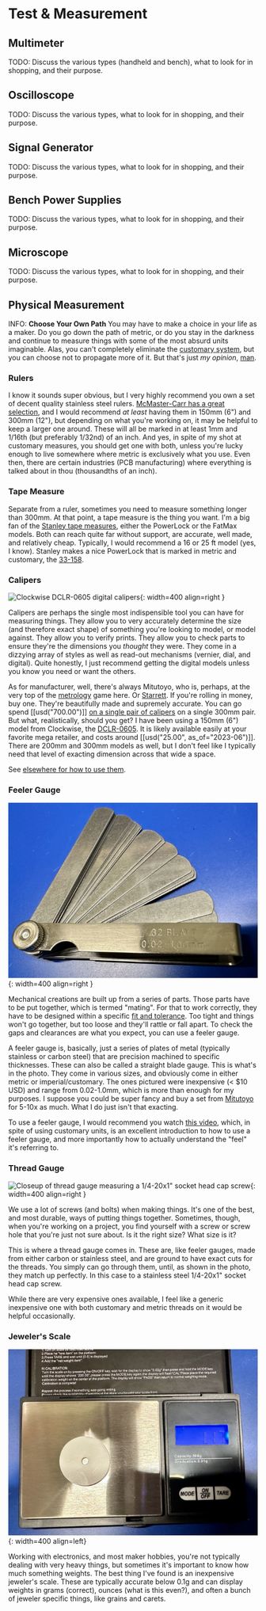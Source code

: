 # Test & Measurement

## Multimeter

TODO: Discuss the various types (handheld and bench), what to look for
in shopping, and their purpose. 
## Oscilloscope

TODO: Discuss the various types, what to look for in shopping, and their
purpose.

## Signal Generator

TODO: Discuss the various types, what to look for in shopping, and their
purpose.

## Bench Power Supplies

TODO: Discuss the various types, what to look for in shopping, and their
purpose.

## Microscope

TODO: Discuss the various types, what to look for in shopping, and their
purpose.

## Physical Measurement

INFO: **Choose Your Own Path** You may have to make a choice in your
life as a maker. Do you go down the path of metric, or do you stay in
the darkness and continue to measure things with some of the most absurd
units imaginable. Alas, you can't completely eliminate the [customary
system](https://en.wikipedia.org/wiki/United_States_customary_units),
but you can choose not to propagate more of it. But that's just _my
opinion_, [man](https://www.youtube.com/watch?v=pWdd6_ZxX8c).

### Rulers

I know it sounds super obvious, but I very highly recommend you own a
set of decent quality stainless steel rulers. [McMaster-Carr has a great
selection](https://www.mcmaster.com/products/metal-rulers/corrosion-resistant-stainless-steel-rulers-9/),
and I would recommend _at least_ having them in 150mm (6") and 300mm
(12"), but depending on what you're working on, it may be helpful to
keep a larger one around. These will all be marked in at least 1mm and
1/16th (but preferably 1/32nd) of an inch. And yes, in spite of my shot
at customary measures, you should get one with both, unless you're
lucky enough to live somewhere where metric is exclusively what you use.
Even then, there are certain industries (PCB manufacturing) where
everything is talked about in thou (thousandths of an inch).

### Tape Measure

Separate from a ruler, sometimes you need to measure something longer
than 300mm. At that point, a tape measure is the thing you want. I'm a
big fan of the [Stanley tape
measures](https://www.stanleytools.com/products/hand-tools/layout-tools/tape-measures),
either the PowerLock or the FatMax models. Both can reach quite far
without support, are accurate, well made, and relatively cheap.
Typically, I would recommend a 16 or 25 ft model (yes, I know). Stanley
makes a nice PowerLock that is marked in metric and customary, the
[33-158](https://www.stanleytools.com/product/33-158/powerlock-5-m-16-ft-x-19-mm-tape).

### Calipers

![Clockwise DCLR-0605 digital
calipers](../img/handtool-clockwise-caliper.jpg){: width=400 align=right }

Calipers are perhaps the single most indispensible tool you can have for
measuring things. They allow you to very accurately determine the size
(and therefore exact shape) of something you're looking to model, or
model against. They allow you to verify prints. They allow you to check
parts to ensure they're the dimensions you _thought_ they were. They
come in a dizzying array of styles as well as read-out mechanisms
(vernier, dial, and digital). Quite honestly, I just recommend getting
the digital models unless you know you need or want the others.

As for manufacturer, well, there's always Mitutoyo, who is, perhaps, at
the very top of the [metrology](https://en.wikipedia.org/wiki/Metrology)
game here. Or [Starrett](https://www.starrett.com/). If you're rolling
in money, buy one. They're beautifully made and supremely accurate. You
can go spend [[usd("700.00")]] [on a single pair of
calipers](https://www.tequipment.net/Mitutoyo/Digimatic-Caliper-I-M/Digital-Calipers/)
on a single 300mm pair. But what, realistically, should you get? I have
been using a 150mm (6") model from Clockwise, the
[DCLR-0605](https://clockwisetools.com/collections/clockwise-tools/products/clockwise-tools-dclr-0605-ip54-rs232-digital-caliper-6-inch?variant=18459596718176).
It is likely available easily at your favorite mega retailer, and costs
around [[usd("25.00", as_of="2023-06")]]. There are 200mm and 300mm
models as well, but I don't feel like I typically need that level of
exacting dimension across that wide a space.

See [elsewhere for how to use them](using-calipers.md).

<!--
### Micrometer

![Clockwise 1"
micrometer](../img/handtool-clockwise-inch-micrometer.jpg){: width=400 align=left }

[types of
micrometers](https://www.mitutoyo.com/products/small-tool-instruments-and-data-management/micrometers/mechanical-micrometers/).
For this, we're going to exclusively talk about an typical outside
micrometer. In my case, it is delineated in inches, but they do make
metric ones.
-->
### Feeler Gauge

![Feeler gauge set](../img/handtool-feeler-gauge.jpg){: width=400 align=right }

Mechanical creations are built up from a series of parts. Those parts
have to be put together, which is termed "mating". For that to work
correctly, they have to be designed within a specific [fit and
tolerance](../mechanical/fit.md). Too tight and things won't go
together, but too loose and they'll rattle or fall apart. To check the
gaps and clearances are what you expect, you can use a feeler gauge.

A feeler gauge is, basically, just a series of plates of metal
(typically stainless or carbon steel) that are precision machined to
specific thicknesses. These can also be called a straight blade gauge.
This is what's in the photo. They come in various sizes, and obviously
come in either metric or imperial/customary. The ones pictured were
inexpensive (< $10 USD) and range from 0.02-1.0mm, which is more than
enough for my purposes. I suppose you could be super fancy and buy a set from
[Mitutoyo](https://www.mitutoyo.com/products/small-tool-instruments-and-data-management/instruments-and-reference-gages/reference-gages/thickness-feeler-gages/)
for 5-10x as much. What I do just isn't that exacting.

To use a feeler gauge, I would recommend you watch [this
video](https://www.youtube.com/watch?v=L61KAX2-KpA), which, in spite of
using customary units, is an excellent introduction to how to use a
feeler gauge, and more importantly how to actually understand the "feel"
it's referring to.

### Thread Gauge

![Closeup of thread gauge measuring a 1/4-20x1" socket head cap
screw](../img/handtool-thread-gauge-closeup.jpg){: width=400 align=right }

We use a lot of screws (and bolts) when making things. It's one of the
best, and most durable, ways of putting things together. Sometimes,
though, when you're working on a project, you find yourself with a screw
or screw hole that you're just not sure about. Is it the right size?
What size is it?

This is where a thread gauge comes in. These are, like feeler gauges,
made from either carbon or stainless steel, and are ground to have exact
cuts for the threads. You simply can go through them, until, as shown in
the photo, they match up perfectly. In this case to a stainless steel
1/4-20x1" socket head cap screw.

While there are very expensive ones available, I feel like a generic
inexpensive one with both customary and metric threads on it would be
helpful occasionally.

### Jeweler's Scale

![Generic jeweler's scale](../img/handtool-jeweler-scale.jpg){: width=400 align=left}

Working with electronics, and most maker hobbies, you're not typically 
dealing with very heavy things, but sometimes it's important to know how 
much something weights. The best thing I've found is an inexpensive 
jeweler's scale. These are typically accurate below 0.1g and can display 
weights in grams (correct), ounces (what is this even?), and often a bunch 
of jeweler specific things, like grains and carets. 

<!-- 
### Temperature Measurement

TODO: IR camera
TODO: Thermocouple
-->